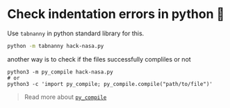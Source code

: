 # Check indentation errors in python 🐍


Use `tabnanny` in python standard library for this.

```bash
python -m tabnanny hack-nasa.py
```

another way is to check if the files successfully compliles or not

```
python3 -m py_compile hack-nasa.py
# or
python3 -c 'import py_compile; py_compile.compile("path/to/file")'
```

> Read more about [`py_compile`](https://docs.python.org/3/library/py_compile.html)
